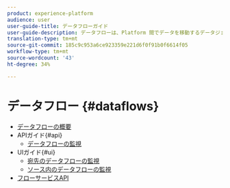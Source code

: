 ```yaml
---
product: experience-platform
audience: user
user-guide-title: データフローガイド
user-guide-description: データフローは、Platform 間でデータを移動するデータジョブを表します。
translation-type: tm+mt
source-git-commit: 185c9c953a6ce923359e221d6f0f91b0f6614f05
workflow-type: tm+mt
source-wordcount: '43'
ht-degree: 34%

---
```



# データフロー {#dataflows}

- [データフローの概要](./home.md)
- APIガイド{#api}
   - [データフローの監視](./api/monitor.md)
- UIガイド{#ui}
   - [宛先のデータフローの監視](./ui/monitor-destinations.md)
   - [ソース内のデータフローの監視](./ui/monitor-sources.md)
- [フローサービスAPI](https://www.adobe.io/apis/experienceplatform/home/api-reference.html#!acpdr/swagger-specs/flow-service.yaml)